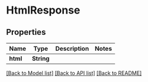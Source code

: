 # HtmlResponse

## Properties

Name | Type | Description | Notes
------------ | ------------- | ------------- | -------------
**html** | **String** |  | 

[[Back to Model list]](../README.md#documentation-for-models) [[Back to API list]](../README.md#documentation-for-api-endpoints) [[Back to README]](../README.md)


